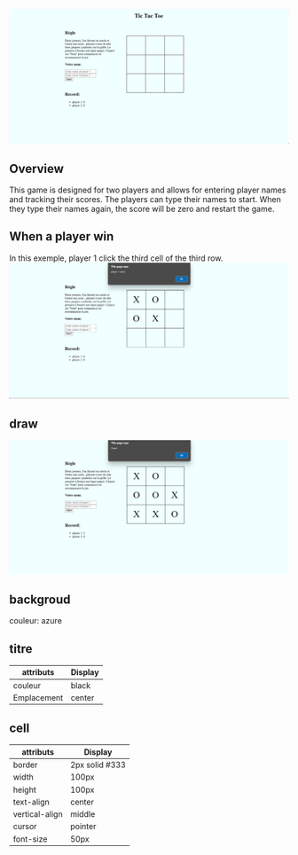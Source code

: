 ![index](index.png)

## Overview
This game is designed for two players and allows for entering player names and tracking their scores. The players can type their names to start. When they type their names again, the score will be zero and restart the game.

## When a player win

In this exemple, player 1 click the third cell of the third row.
![plager win](win.png)

## draw
![draw](draw.png)


## backgroud

couleur: azure

## titre

| attributs | Display                                                                 
|-----------|-----------
| couleur     | black            
| Emplacement | center    

## cell
| attributs | Display                                                                 
|-----------|-----------
|border     | 2px solid #333
|width      | 100px
|height     | 100px
|text-align | center
|vertical-align |middle
|cursor     |pointer
|font-size  |50px